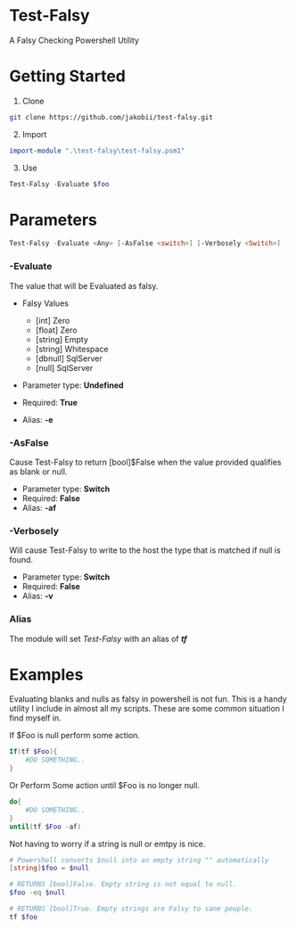 # Test-Falsy
A Falsy Checking Powershell Utility


# Getting Started

1) Clone
```bash
git clone https://github.com/jakobii/test-falsy.git
```

2) Import
```powershell
import-module ".\test-falsy\test-falsy.psm1"
```

3) Use
```powershell
Test-Falsy -Evaluate $foo
```


# Parameters
```powershell
Test-Falsy -Evaluate <Any> [-AsFalse <switch>] [-Verbosely <Switch>] 
```

### -Evaluate
The value that will be Evaluated as falsy.
- Falsy Values
    - [int] Zero
    - [float] Zero
    - [string] Empty
    - [string] Whitespace
    - [dbnull] SqlServer
    - [null] SqlServer

- Parameter type: **Undefined**
- Required: **True**
- Alias: **-e**

### -AsFalse
Cause Test-Falsy to return [bool]$False when the value provided qualifies as blank or null.
- Parameter type: **Switch**
- Required: **False**
- Alias: **-af**

### -Verbosely
Will cause Test-Falsy to write to the host the type that is matched if null is found.
- Parameter type: **Switch**
- Required: **False**
- Alias: **-v**

### Alias
The module will set *Test-Falsy* with an alias of ***tf***


# Examples
Evaluating blanks and nulls as falsy in powershell is not fun. This is a handy utility I include in almost all my scripts. These are some common situation I find myself in.

If $Foo is null perform some action.
```powershell
If(tf $Foo){
    #DO SOMETHING..
} 
```

Or Perform Some action until $Foo is no longer null.
```Powershell
do{
    #DO SOMETHING..
}
until(tf $Foo -af) 
```

Not having to worry if a string is null or emtpy is nice.
```powershell
# Powershell converts $null into an empty string "" automatically
[string]$foo = $null

# RETURNS [bool]False. Empty string is not equal to null.
$foo -eq $null

# RETURNS [bool]True. Empty strings are Falsy to sane people.
tf $foo
```